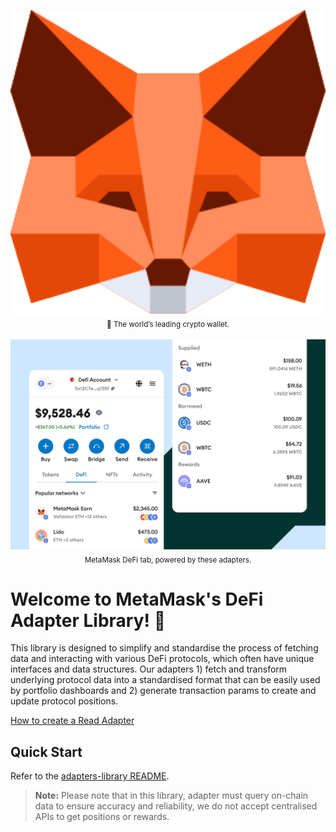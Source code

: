 <p align="center">
  <img src="MetaMask-icon-fox.svg" width="800"><br>
  <sub>🦊 The world’s leading crypto wallet.</sub>
  <br><br>
  <img src="metamask-defi-tab.jpeg" width="800"><br>
  <sub>MetaMask DeFi tab, powered by these adapters.</sub>
</p>

# Welcome to MetaMask's DeFi Adapter Library! 🦊

This library is designed to simplify and standardise the process of fetching data and interacting with various DeFi protocols, which often have unique interfaces and data structures. Our adapters 1) fetch and transform underlying protocol data into a standardised format that can be easily used by portfolio dashboards and 2) generate transaction params to create and update protocol positions.

[How to create a Read Adapter](./packages/adapters-library/README.md#how-to-create-a-read-adapter)

## Quick Start

Refer to the [adapters-library README](./packages/adapters-library/README.md#setup-steps).

> **Note:** Please note that in this library, adapter must query on-chain data to ensure accuracy and reliability, we do not accept centralised APIs to get positions or rewards.
